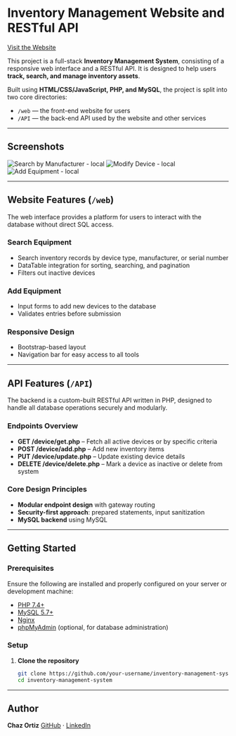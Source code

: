 # Inventory Management Website and RESTful API

[Visit the Website](https://ec2-3-145-77-233.us-east-2.compute.amazonaws.com/web/index.php)

This project is a full-stack **Inventory Management System**, consisting of a responsive web interface and a RESTful API. It is designed to help users **track, search, and manage inventory assets**.

Built using **HTML/CSS/JavaScript, PHP, and MySQL**, the project is split into two core directories:

- `/web` — the front-end website for users
- `/API` — the back-end API used by the website and other services

---

## Screenshots

![Search by Manufacturer - local](https://github.com/user-attachments/assets/6042c7d3-2739-46ec-afff-5d9a66a2aad1)
![Modify Device - local](https://github.com/user-attachments/assets/bc25d8ca-572a-4d22-9424-25db7c6d74e3)
![Add Equipment - local](https://github.com/user-attachments/assets/90e77312-6ff0-4d67-a0fa-fe173a64e0ff)

---

## Website Features (`/web`)

The web interface provides a platform for users to interact with the database without direct SQL access.

### Search Equipment

- Search inventory records by device type, manufacturer, or serial number
- DataTable integration for sorting, searching, and pagination
- Filters out inactive devices

### Add Equipment

- Input forms to add new devices to the database
- Validates entries before submission

### Responsive Design

- Bootstrap-based layout
- Navigation bar for easy access to all tools

---

## API Features (`/API`)

The backend is a custom-built RESTful API written in PHP, designed to handle all database operations securely and modularly.

### Endpoints Overview

- **GET /device/get.php** – Fetch all active devices or by specific criteria
- **POST /device/add.php** – Add new inventory items
- **PUT /device/update.php** – Update existing device details
- **DELETE /device/delete.php** – Mark a device as inactive or delete from system

### Core Design Principles

- **Modular endpoint design** with gateway routing
- **Security-first approach**: prepared statements, input sanitization
- **MySQL backend** using MySQL

---

## Getting Started

### Prerequisites

Ensure the following are installed and properly configured on your server or development machine:

- [PHP 7.4+](https://www.php.net/)
- [MySQL 5.7+](https://www.mysql.com/)
- [Nginx](https://www.nginx.com/)
- [phpMyAdmin](https://www.phpmyadmin.net/) (optional, for database administration)

### Setup

1. **Clone the repository**
   ```bash
   git clone https://github.com/your-username/inventory-management-system.git
   cd inventory-management-system

---

## Author

**Chaz Ortiz**
[GitHub](https://github.com/Chaz-Ortiz) · [LinkedIn](https://www.linkedin.com/in/chaz-ortiz-615863270/) 


